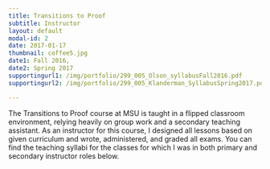 ```yaml
---
title: Transitions to Proof 
subtitle: Instructor
layout: default
modal-id: 2
date: 2017-01-17
thumbnail: coffee5.jpg
date1: Fall 2016,
date2: Spring 2017
supportingurl1: /img/portfolio/299_005_Olson_syllabusFall2016.pdf
supportingurl2: /img/portfolio/299_005_Klanderman_SyllabusSpring2017.pdf

---
```

The Transitions to Proof course at MSU is taught in a flipped classroom environment, relying heavily on group work and a secondary teaching assistant.  As an instructor for this course, I designed all lessons based on given curriculum and wrote, administered, and graded all exams.  You can find the teaching syllabi for the classes for which I was in both primary and secondary instructor roles below.
